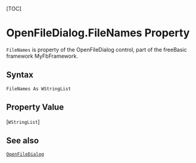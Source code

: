 [TOC]
# OpenFileDialog.FileNames Property

`FileNames` is property of the OpenFileDialog control, part of the freeBasic framework MyFbFramework.
## Syntax
```freeBasic
FileNames As WStringList
```
## Property Value
[`WStringList`]
## See also
[`OpenFileDialog`](OpenFileDialog.md)
